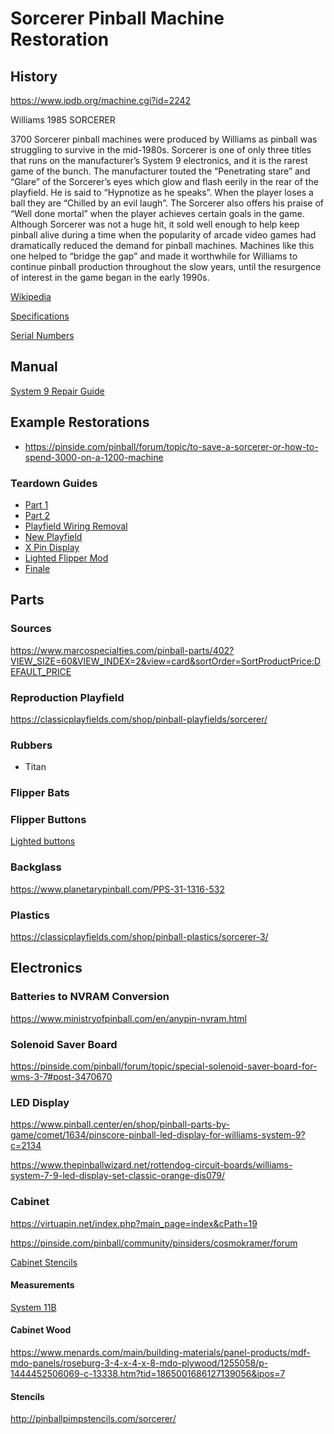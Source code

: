 # Sorcerer Pinball Machine Restoration

## History

https://www.ipdb.org/machine.cgi?id=2242

Williams 1985 SORCERER

3700 Sorcerer pinball machines were produced by Williams as pinball was struggling to survive in the mid-1980s. Sorcerer is one of only three titles that runs on the manufacturer’s System 9 electronics, and it is the rarest game of the bunch. The manufacturer touted the “Penetrating stare” and “Glare” of the Sorcerer’s eyes which glow and flash eerily in the rear of the playfield. He is said to “Hypnotize as he speaks”. When the player loses a ball they are “Chilled by an evil laugh”. The Sorcerer also offers his praise of “Well done mortal” when the player achieves certain goals in the game. Although Sorcerer was not a huge hit, it sold well enough to help keep pinball alive during a time when the popularity of arcade video games had dramatically reduced the demand for pinball machines. Machines like this one helped to “bridge the gap” and made it worthwhile for Williams to continue pinball production throughout the slow years, until the resurgence of interest in the game began in the early 1990s.

[Wikipedia](https://en.m.wikipedia.org/wiki/Sorcerer_\(pinball\))

[Specifications](https://www.pinwiki.com/wiki/index.php/Williams_System_9_-_11#System_9)

[Serial Numbers](https://www.ipsnd.net/view.aspx?id=2242)

## Manual

[System 9 Repair Guide](http://gamearchive.askey.org/Pinball/Manufacturers/Williams/pdfs/pinball_troubleshooting_sys9.pdf)

## Example Restorations

* https://pinside.com/pinball/forum/topic/to-save-a-sorcerer-or-how-to-spend-3000-on-a-1200-machine

### Teardown Guides

* [Part 1](https://youtu.be/UXOHSWJmVVg)
* [Part 2](https://youtu.be/b_AGc0FK8do)
* [Playfield Wiring Removal](https://youtu.be/N1YdV9SS6hA)
* [New Playfield](https://youtu.be/zSiuu4HefVs)
* [X Pin Display](https://youtu.be/-x5iM099xMg)
* [Lighted Flipper Mod](https://youtu.be/FECWagDECGI)
* [Finale](https://youtu.be/KxF9zpA3A7s)

## Parts

### Sources

https://www.marcospecialties.com/pinball-parts/402?VIEW_SIZE=60&VIEW_INDEX=2&view=card&sortOrder=SortProductPrice:DEFAULT_PRICE

### Reproduction Playfield

https://classicplayfields.com/shop/pinball-playfields/sorcerer/

### Rubbers

* Titan

### Flipper Bats


### Flipper Buttons

[Lighted buttons](https://www.pinballlife.com/britebuttons-illuminated-flipper-button-set-for-williamsbally-system-9-11.html)

### Backglass

https://www.planetarypinball.com/PPS-31-1316-532

### Plastics

https://classicplayfields.com/shop/pinball-plastics/sorcerer-3/

## Electronics

### Batteries to NVRAM Conversion

https://www.ministryofpinball.com/en/anypin-nvram.html

### Solenoid Saver Board

https://pinside.com/pinball/forum/topic/special-solenoid-saver-board-for-wms-3-7#post-3470670

### LED Display

https://www.pinball.center/en/shop/pinball-parts-by-game/comet/1634/pinscore-pinball-led-display-for-williams-system-9?c=2134

https://www.thepinballwizard.net/rottendog-circuit-boards/williams-system-7-9-led-display-set-classic-orange-dis079/

### Cabinet

https://virtuapin.net/index.php?main_page=index&cPath=19

https://pinside.com/pinball/community/pinsiders/cosmokramer/forum

[Cabinet Stencils](http://pinballpimpstencils.com/sorcerer/)

#### Measurements

[System 11B](https://pinside.com/pinball/forum/topic/trying-to-build-system-11b-cabinet-from-scratch-anyone-got-plans)

#### Cabinet Wood

https://www.menards.com/main/building-materials/panel-products/mdf-mdo-panels/roseburg-3-4-x-4-x-8-mdo-plywood/1255058/p-1444452506069-c-13338.htm?tid=1865001686127139056&ipos=7

#### Stencils

http://pinballpimpstencils.com/sorcerer/
